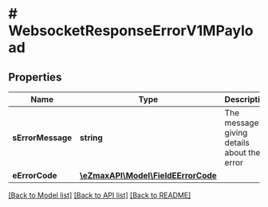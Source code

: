 # # WebsocketResponseErrorV1MPayload

## Properties

Name | Type | Description | Notes
------------ | ------------- | ------------- | -------------
**sErrorMessage** | **string** | The message giving details about the error |
**eErrorCode** | [**\eZmaxAPI\Model\FieldEErrorCode**](FieldEErrorCode.md) |  |

[[Back to Model list]](../../README.md#models) [[Back to API list]](../../README.md#endpoints) [[Back to README]](../../README.md)
